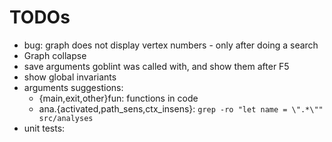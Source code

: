 # TODOs
- bug: graph does not display vertex numbers - only after doing a search
- Graph collapse
- save arguments goblint was called with, and show them after F5
- show global invariants
- arguments suggestions:
  - {main,exit,other}fun: functions in code
  - ana.{activated,path_sens,ctx_insens}: `grep -ro "let name = \".*\"" src/analyses`
- unit tests:
